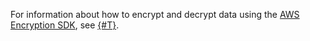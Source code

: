 For information about how to encrypt and decrypt data using the [AWS Encryption SDK](https://docs.aws.amazon.com/encryption-sdk/latest/developer-guide/introduction.html), see [{#T}](../../kms/tutorials/encrypt/aws-encryption-sdk.md).

